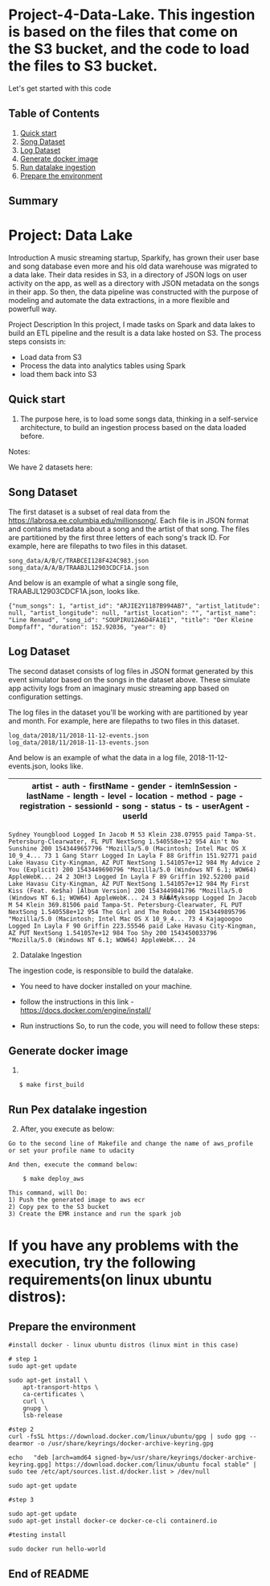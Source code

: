 # Project-4-Data-Lake. This ingestion is based on the files that come on the S3 bucket, and the code to load the files to S3 bucket.

Let's get started with this code

## Table of Contents

1. [Quick start](#quick-start)
1. [Song Dataset](#Song-Dataset)
1. [Log Dataset](#Log-Dataset)
2. [Generate docker image](#Generate-docker-image)   
2. [Run datalake ingestion](#Run-Pex-datalake-ingestion)
2. [Prepare the environment](#Prepare-the-environment)

## Summary

# Project: Data Lake

Introduction
A music streaming startup, Sparkify, has grown their user base and song database even more and his old data warehouse was migrated to a data lake. Their data resides in S3, in a directory of JSON logs on user activity on the app, as well as a directory with JSON metadata on the songs in their app.
So then, the data pipeline was constructed with the purpose of modeling and automate the data extractions, in a more flexible and powerfull way.

Project Description
In this project, I made tasks on Spark and data lakes to build an ETL pipeline and the result is a data lake hosted on S3. 
The process steps consists in:
* Load data from S3
* Process the data into analytics tables using Spark
* load them back into S3

## Quick start

1. The purpose here, is to load some songs data, thinking in a self-service architecture, to build an ingestion process based on the data loaded before.

Notes:

We have 2 datasets here:

## Song Dataset
The first dataset is a subset of real data from the https://labrosa.ee.columbia.edu/millionsong/. Each file is in JSON format and contains metadata about a song and the artist of that song. The files are partitioned by the first three letters of each song's track ID. For example, here are filepaths to two files in this dataset.

```
song_data/A/B/C/TRABCEI128F424C983.json
song_data/A/A/B/TRAABJL12903CDCF1A.json
```

And below is an example of what a single song file, TRAABJL12903CDCF1A.json, looks like.

```
{"num_songs": 1, "artist_id": "ARJIE2Y1187B994AB7", "artist_latitude": null, "artist_longitude": null, "artist_location": "", "artist_name": "Line Renaud", "song_id": "SOUPIRU12A6D4FA1E1", "title": "Der Kleine Dompfaff", "duration": 152.92036, "year": 0}
```

## Log Dataset
The second dataset consists of log files in JSON format generated by this event simulator based on the songs in the dataset above. These simulate app activity logs from an imaginary music streaming app based on configuration settings.

The log files in the dataset you'll be working with are partitioned by year and month. For example, here are filepaths to two files in this dataset.


```
log_data/2018/11/2018-11-12-events.json
log_data/2018/11/2018-11-13-events.json
```


And below is an example of what the data in a log file, 2018-11-12-events.json, looks like.


| artist - auth - firstName - gender - itemInSession - lastName - length - level - location - method - page - registration - sessionId - song - status - ts -  userAgent -  userId |
|---------------------------------------------------------------------------------------------------------------------------------------------------------------|

```
Sydney Youngblood Logged In Jacob M 53 Klein 238.07955 paid Tampa-St. Petersburg-Clearwater, FL PUT NextSong 1.540558e+12 954 Ain't No Sunshine 200 1543449657796 "Mozilla/5.0 (Macintosh; Intel Mac OS X 10_9_4... 73 1 Gang Starr Logged In Layla F 88 Griffin 151.92771 paid Lake Havasu City-Kingman, AZ PUT NextSong 1.541057e+12 984 My Advice 2 You (Explicit) 200 1543449690796 "Mozilla/5.0 (Windows NT 6.1; WOW64) AppleWebK... 24 2 3OH!3 Logged In Layla F 89 Griffin 192.52200 paid Lake Havasu City-Kingman, AZ PUT NextSong 1.541057e+12 984 My First Kiss (Feat. Ke$ha) [Album Version] 200 1543449841796 "Mozilla/5.0 (Windows NT 6.1; WOW64) AppleWebK... 24 3 RÃ�Â¶yksopp Logged In Jacob M 54 Klein 369.81506 paid Tampa-St. Petersburg-Clearwater, FL PUT NextSong 1.540558e+12 954 The Girl and The Robot 200 1543449895796 "Mozilla/5.0 (Macintosh; Intel Mac OS X 10_9_4... 73 4 Kajagoogoo Logged In Layla F 90 Griffin 223.55546 paid Lake Havasu City-Kingman, AZ PUT NextSong 1.541057e+12 984 Too Shy 200 1543450033796 "Mozilla/5.0 (Windows NT 6.1; WOW64) AppleWebK... 24

```

2. Datalake Ingestion

The ingestion code, is responsible to build the datalake.

* You need to have docker installed on your machine.
* follow the instructions in this link - https://docs.docker.com/engine/install/

* Run instructions
So, to run the code, you will need to follow these steps:
## Generate docker image
1) 
```
   $ make first_build
```
## Run Pex datalake ingestion
2) After, you execute as below:
```
Go to the second line of Makefile and change the name of aws_profile or set your profile name to udacity

And then, execute the command below:

    $ make deploy_aws
    
This command, will Do:
1) Push the generated image to aws ecr
2) Copy pex to the S3 bucket
3) Create the EMR instance and run the spark job
```
    
# If you have any problems with the execution, try the following requirements(on linux ubuntu distros):

## Prepare the environment

```
#install docker - linux ubuntu distros (linux mint in this case)

# step 1
sudo apt-get update

sudo apt-get install \
    apt-transport-https \
    ca-certificates \
    curl \
    gnupg \
    lsb-release

#step 2
curl -fsSL https://download.docker.com/linux/ubuntu/gpg | sudo gpg --dearmor -o /usr/share/keyrings/docker-archive-keyring.gpg

echo   "deb [arch=amd64 signed-by=/usr/share/keyrings/docker-archive-keyring.gpg] https://download.docker.com/linux/ubuntu focal stable" | sudo tee /etc/apt/sources.list.d/docker.list > /dev/null

sudo apt-get update

#step 3

sudo apt-get update
sudo apt-get install docker-ce docker-ce-cli containerd.io

#testing install

sudo docker run hello-world

```

## End of README
